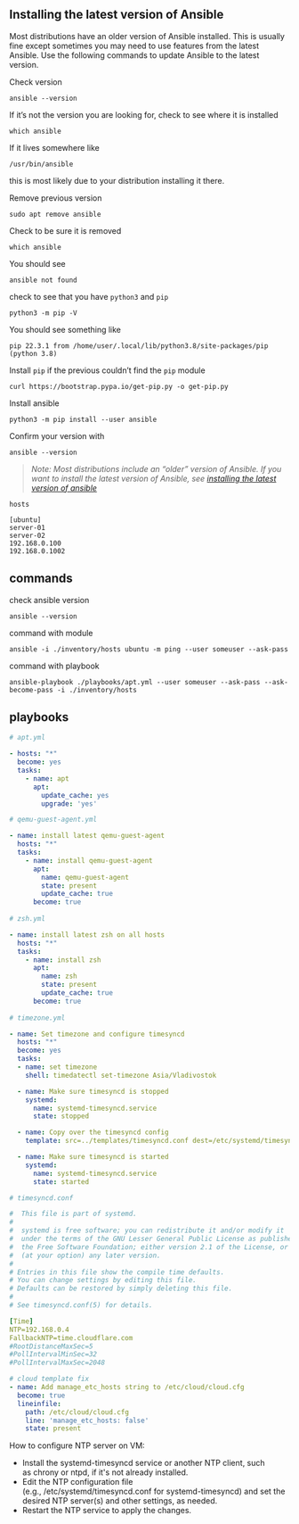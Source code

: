 ## Installing the latest version of Ansible

Most distributions have an older version of Ansible installed. This is usually fine except sometimes you may need to use features from the latest Ansible. Use the following commands to update Ansible to the latest version.

Check version

```
ansible --version
```

If it’s not the version you are looking for, check to see where it is installed

```
which ansible
```

If it lives somewhere like

```
/usr/bin/ansible
```

this is most likely due to your distribution installing it there.

Remove previous version

```
sudo apt remove ansible
```

Check to be sure it is removed

```
which ansible
```

You should see

```
ansible not found
```

check to see that you have `python3` and `pip`

```
python3 -m pip -V
```

You should see something like

```
pip 22.3.1 from /home/user/.local/lib/python3.8/site-packages/pip (python 3.8)
```

Install `pip` if the previous couldn’t find the `pip` module

```
curl https://bootstrap.pypa.io/get-pip.py -o get-pip.py
```

Install ansible

```
python3 -m pip install --user ansible
```

Confirm your version with

```
ansible --version
```
> *Note: Most distributions include an “older” version of Ansible. If you want to install the latest version of Ansible, see [installing the latest version of ansible](https://docs.technotim.live/posts/ansible-automation/#installing-the-latest-version-of-ansible)*

```
hosts

[ubuntu]
server-01
server-02
192.168.0.100
192.168.0.1002
```

## commands

check ansible version

```
ansible --version
```

command with module

```
ansible -i ./inventory/hosts ubuntu -m ping --user someuser --ask-pass
```

command with playbook

```
ansible-playbook ./playbooks/apt.yml --user someuser --ask-pass --ask-become-pass -i ./inventory/hosts
```

## playbooks

```yml
# apt.yml

- hosts: "*"
  become: yes
  tasks:
    - name: apt
      apt:
        update_cache: yes
        upgrade: 'yes'

# qemu-guest-agent.yml

- name: install latest qemu-guest-agent
  hosts: "*"
  tasks:
    - name: install qemu-guest-agent
      apt:
        name: qemu-guest-agent
        state: present
        update_cache: true
      become: true
      
# zsh.yml

- name: install latest zsh on all hosts
  hosts: "*"
  tasks:
    - name: install zsh
      apt:
        name: zsh
        state: present
        update_cache: true
      become: true
      
# timezone.yml

- name: Set timezone and configure timesyncd
  hosts: "*"
  become: yes
  tasks:
  - name: set timezone
    shell: timedatectl set-timezone Asia/Vladivostok

  - name: Make sure timesyncd is stopped
    systemd:
      name: systemd-timesyncd.service
      state: stopped

  - name: Copy over the timesyncd config
    template: src=../templates/timesyncd.conf dest=/etc/systemd/timesyncd.conf

  - name: Make sure timesyncd is started
    systemd:
      name: systemd-timesyncd.service
      state: started

# timesyncd.conf

#  This file is part of systemd.
#
#  systemd is free software; you can redistribute it and/or modify it
#  under the terms of the GNU Lesser General Public License as published by
#  the Free Software Foundation; either version 2.1 of the License, or
#  (at your option) any later version.
#
# Entries in this file show the compile time defaults.
# You can change settings by editing this file.
# Defaults can be restored by simply deleting this file.
#
# See timesyncd.conf(5) for details.

[Time]
NTP=192.168.0.4
FallbackNTP=time.cloudflare.com
#RootDistanceMaxSec=5
#PollIntervalMinSec=32
#PollIntervalMaxSec=2048

# cloud template fix
- name: Add manage_etc_hosts string to /etc/cloud/cloud.cfg
  become: true
  lineinfile:
    path: /etc/cloud/cloud.cfg
    line: 'manage_etc_hosts: false'
    state: present
```

How to configure NTP server on VM:
- Install the systemd-timesyncd service or another NTP client, such as chrony or ntpd, if it's not already installed.
- Edit the NTP configuration file (e.g., /etc/systemd/timesyncd.conf for systemd-timesyncd) and set the desired NTP server(s) and other settings, as needed.
- Restart the NTP service to apply the changes.